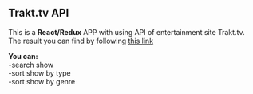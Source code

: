## Trakt.tv API

This is a  **React/Redux** APP with using API of entertainment site Trakt.tv. <br>
The result you can find by following [this link](https://04qpnorkkv.codesandbox.io/)

**You can:**<br>
-search show<br>
-sort show by type<br>
-sort show by genre<br>
